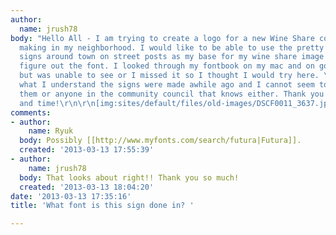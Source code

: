 ```yaml
---
author:
  name: jrush78
body: "Hello All - I am trying to create a logo for a new Wine Share community I am
  making in my neighborhood. I would like to be able to use the pretty well known
  signs around town on street posts as my base for my wine share image but I cannot
  figure out the font. I looked through my fontbook on my mac and on google web fonts
  but was unable to see or I missed it so I thought I would try here. \r\n\r\nFrom
  what I understand the signs were made awhile ago and I cannot seem to find who made
  them or anyone in the community council that knows either. Thank you for your help
  and time!\r\n\r\n[img:sites/default/files/old-images/DSCF0011_3637.jpeg][img:sites/default/files/old-images/DSCF0010_5863.jpeg][img:sites/default/files/old-images/BelltownNeedle_4212.jpeg]"
comments:
- author:
    name: Ryuk
  body: Possibly [[http://www.myfonts.com/search/futura|Futura]].
  created: '2013-03-13 17:55:39'
- author:
    name: jrush78
  body: That looks about right!! Thank you so much!
  created: '2013-03-13 18:04:20'
date: '2013-03-13 17:35:16'
title: 'What font is this sign done in? '

---
```

